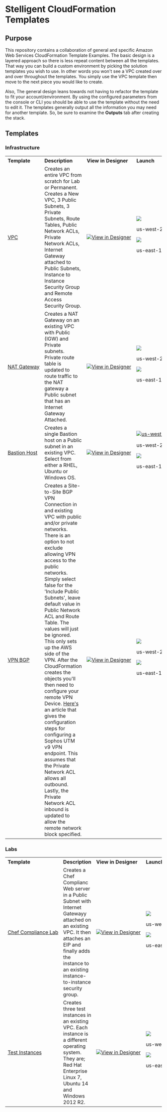 # Stelligent CloudFormation Templates

## Purpose
This repository contains a collaboration of general and specific Amazon Web Services CloudFormation Template Examples.
The basic design is a layered approach so there is less repeat content between all the templates.
That way you can build a custom environment by picking the solution templates you wish to use.
In other words you won't see a VPC created over and over throughout the templates.
You simply use the VPC template then move to the next piece you would like to create.

Also, The general design leans towards not having to refactor the template to fit your account/environment.
By using the configured parameters from the console or CLI you should be able to use the template without the need to edit it.
The templates generally output all the information you may need for another template.
So, be sure to examine the **Outputs** tab after creating the stack.

## Templates

### Infrastructure

<table>
  <tbody>
    <tr>
      <th align="left">Template</th>
      <th align="left">Description</th>
      <th align="left">View in Designer</th>
      <th align="left">Launch</th>
    </tr>
    <tr>
      <td nowrap><a href="https://github.com/stelligent/cloudformation_templates/blob/master/infrastructure/vpc/vpc.template">VPC</a></td>
      <td>
        Creates an entire VPC from scratch for Lab or Permanent. Creates a New VPC,
         3 Public Subnets, 3 Private Subnets, Route Tables, Public Network ACLs,
         Private Network ACLs, Internet Gateway attached to Public Subnets,
         Instance to Instance Security Group and Remote Access Security Group.
      </td>
      <td nowrap width="144">
        <a href="https://console.aws.amazon.com/cloudformation/designer/home?region=us-west-2&templateURL=https://s3.amazonaws.com/stelligent-public-cloudformation-templates/github/infrastructure/vpc/vpc.template"><img src="https://s3.amazonaws.com/stelligent-public-media/cfn-diagrams/vpc-200x200.jpg" width:100% alt="View in Designer"></a>
      </td>
      <td nowrap width="144">
        <a href="https://console.aws.amazon.com/cloudformation/home?region=us-west-2#/stacks/new?&templateURL=https://s3.amazonaws.com/stelligent-public-cloudformation-templates/github/infrastructure/vpc/vpc.template"><img src="https://s3.amazonaws.com/stelligent-public-media/images/buttons/cloudformation-launch-stack-button.png"></a>
        <p>us-west-2</p>
        <a href="https://console.aws.amazon.com/cloudformation/home?region=us-east-1#/stacks/new?&templateURL=https://s3.amazonaws.com/stelligent-public-cloudformation-templates/github/infrastructure/vpc/vpc.template"><img src="https://s3.amazonaws.com/stelligent-public-media/images/buttons/cloudformation-launch-stack-button.png"></a>
        <p>us-east-1</p>
      </td>
    </tr>
    <tr>
      <td nowrap><a href="https://github.com/stelligent/cloudformation_templates/blob/master/infrastructure/nat/nat-gateway.template">NAT Gateway</a></td>
      <td>
        Creates a NAT Gateway on an existing VPC with Public (IGW) and Private subnets. Private route table is updated to route traffic to the NAT gateway a Public subnet that has an Internet Gateway Attached.
      </td>
      <td nowrap>
        <a href="https://console.aws.amazon.com/cloudformation/designer/home?region=us-west-2&templateURL=https://s3.amazonaws.com/stelligent-public-cloudformation-templates/github/infrastructure/nat/nat-gateway.template"><img src="https://s3.amazonaws.com/stelligent-public-media/cfn-diagrams/nat-gateway-200x200.jpg" width:100% alt="View in Designer"></a>
      </td>
      <td nowrap>
        <a href="https://console.aws.amazon.com/cloudformation/home?region=us-west-2#/stacks/new?&templateURL=https://s3.amazonaws.com/stelligent-public-cloudformation-templates/github/infrastructure/nat/nat-gateway.template"><img src="https://s3.amazonaws.com/stelligent-public-media/images/buttons/cloudformation-launch-stack-button.png"></a>
        <p>us-west-2</p>
        <a href="https://console.aws.amazon.com/cloudformation/home?region=us-east-1#/stacks/new?&templateURL=https://s3.amazonaws.com/stelligent-public-cloudformation-templates/github/infrastructure/nat/nat-gateway.template"><img src="https://s3.amazonaws.com/stelligent-public-media/images/buttons/cloudformation-launch-stack-button.png"></a>
        <p>us-east-1</p>
      </td>
    </tr>
    <tr>
      <td nowrap><a href="https://github.com/stelligent/cloudformation_templates/blob/master/infrastructure/bastion/bastion.template">Bastion Host</a></td>
      <td>
        Creates a single Bastion host on a Public subnet in an existing VPC. Select from either a RHEL, Ubuntu or Windows OS.
      </td>
      <td nowrap>
        <a href="https://console.aws.amazon.com/cloudformation/designer/home?region=us-west-2&templateURL=https://s3.amazonaws.com/stelligent-public-cloudformation-templates/github/infrastructure/bastion/bastion.template"><img src="https://s3.amazonaws.com/stelligent-public-media/cfn-diagrams/bastion-200x200.jpg" width:100% alt="View in Designer"></a>
      </td>
      <td nowrap>
        <a href="https://console.aws.amazon.com/cloudformation/home?region=us-west-2#/stacks/new?&templateURL=https://s3.amazonaws.com/stelligent-public-cloudformation-templates/github/infrastructure/bastion/bastion.template"><img src="https://s3.amazonaws.com/stelligent-public-media/images/buttons/cloudformation-launch-stack-button.png" width:144 alt="us-west-2"></a>
        <p>us-west-2</p>
        <a href="https://console.aws.amazon.com/cloudformation/home?region=us-east-1#/stacks/new?&templateURL=https://s3.amazonaws.com/stelligent-public-cloudformation-templates/github/infrastructure/bastion/bastion.template"><img src="https://s3.amazonaws.com/stelligent-public-media/images/buttons/cloudformation-launch-stack-button.png"></a>
        <p>us-east-1</p>
      </td>
    </tr>
    <tr>
      <td><a href="https://github.com/stelligent/cloudformation_templates/blob/master/infrastructure/vpn/vpn-bgp.template">VPN BGP</a></td>
      <td>
        Creates a Site-to-Site BGP VPN Connection in and existing VPC with public and/or private networks.
         There is an option to not exclude allowing VPN access to the public networks.
         Simply select false for the 'Include Public Subnets', leave default value in Public Network ACL and Route Table.
         The values will just be ignored. This only sets up the AWS side of the VPN.
         After the CloudFormation creates the objects you'll then need to configure your remote VPN Device.
         <a href="https://www.bonusbits.com/wiki/HowTo:Setup_Site_to_Site_VPN_from_AWS_VPC_to_Sophos_UTM">Here's</a> an article that gives the configuration steps for configuring a Sophos UTM v9 VPN endpoint.
         This assumes that the Private Network ACL allows all outbound. Lastly, the Private Network ACL inbound is updated to allow the remote network block specified.
      </td>
      <td>
        <a href="https://console.aws.amazon.com/cloudformation/designer/home?region=us-west-2&templateURL=https://s3.amazonaws.com/stelligent-public-cloudformation-templates/github/infrastructure/vpn/vpn-bgp.template"><img src="https://s3.amazonaws.com/stelligent-public-media/cfn-diagrams/vpn-bgp-200x200.jpg" width:100% alt="View in Designer"></a>
      </td>
      <td>
        <a href="https://console.aws.amazon.com/cloudformation/home?region=us-west-2#/stacks/new?&templateURL=https://s3.amazonaws.com/stelligent-public-cloudformation-templates/github/infrastructure/vpn/vpn-bgp.template"><img src="https://s3.amazonaws.com/stelligent-public-media/images/buttons/cloudformation-launch-stack-button.png"></a>
        <p>us-west-2</p>
        <a href="https://console.aws.amazon.com/cloudformation/home?region=us-east-1#/stacks/new?&templateURL=https://s3.amazonaws.com/stelligent-public-cloudformation-templates/github/infrastructure/vpn/vpn-bgp.template"><img src="https://s3.amazonaws.com/stelligent-public-media/images/buttons/cloudformation-launch-stack-button.png"></a>
        <p>us-east-1</p>
      </td>
    </tr>
  </tbody>
</table>

### Labs

<table>
  <tbody>
    <tr>
      <th align="left">Template</th>
      <th align="left">Description</th>
      <th align="left">View in Designer</th>
      <th align="left">Launch</th>
    </tr>
    <tr>
      <td nowrap><a href="https://github.com/stelligent/cloudformation_templates/blob/master/labs/chef_compliance">Chef Compliance Lab</a></td>
      <td>
        Creates a Chef Complianc Web server in a Public Subnet with Internet Gatewayy attached on an existing VPC.
         It then attaches an EIP and finally adds the instance to an existing instance-to-instance security group.
      </td>
      <td nowrap width="144">
        <a href="https://console.aws.amazon.com/cloudformation/designer/home?region=us-west-2&templateURL=https://s3.amazonaws.com/stelligent-public-cloudformation-templates/github/labs/chef_compliance/chef-compliance.template"><img src="https://s3.amazonaws.com/stelligent-public-media/cfn-diagrams/chef-compliance-lab-200x200.jpg" width:100% alt="View in Designer"></a>
      </td>
      <td nowrap width="144">
        <a href="https://console.aws.amazon.com/cloudformation/home?region=us-west-2#/stacks/new?&templateURL=https://s3.amazonaws.com/stelligent-public-cloudformation-templates/github/labs/chef_compliance/chef-compliance.template"><img src="https://s3.amazonaws.com/stelligent-public-media/images/buttons/cloudformation-launch-stack-button.png"></a>
        <p>us-west-2</p>
        <a href="https://console.aws.amazon.com/cloudformation/home?region=us-east-1#/stacks/new?&templateURL=https://s3.amazonaws.com/stelligent-public-cloudformation-templates/github/labs/chef_compliance/chef-compliance.template"><img src="https://s3.amazonaws.com/stelligent-public-media/images/buttons/cloudformation-launch-stack-button.png"></a>
        <p>us-east-1</p>
      </td>
    </tr>
    <tr>
      <td nowrap><a href="https://github.com/stelligent/cloudformation_templates/blob/master/labs/test_instances/rhel-ubuntu-win2012.template">Test Instances</a></td>
      <td>
        Creates three test instances in an existing VPC. Each instance is a different operating system. They are; Red Hat Enterprise Linux 7, Ubuntu 14 and Windows 2012 R2.
      </td>
      <td nowrap>
        <a href="https://console.aws.amazon.com/cloudformation/designer/home?region=us-west-2&templateURL=https://s3.amazonaws.com/stelligent-public-cloudformation-templates/github/labs/test_instances/rhel-ubuntu-win2012.template"><img src="https://s3.amazonaws.com/stelligent-public-media/cfn-diagrams/test-instances-200x200.jpg" width:100% alt="View in Designer"></a>
      </td>
      <td nowrap>
        <a href="https://console.aws.amazon.com/cloudformation/home?region=us-west-2#/stacks/new?&templateURL=https://s3.amazonaws.com/stelligent-public-cloudformation-templates/github/labs/test_instances/rhel-ubuntu-win2012.template"><img src="https://s3.amazonaws.com/stelligent-public-media/images/buttons/cloudformation-launch-stack-button.png"></a>
        <p>us-west-2</p>
        <a href="https://console.aws.amazon.com/cloudformation/home?region=us-east-1#/stacks/new?&templateURL=https://s3.amazonaws.com/stelligent-public-cloudformation-templates/github/labs/test_instances/rhel-ubuntu-win2012.template"><img src="https://s3.amazonaws.com/stelligent-public-media/images/buttons/cloudformation-launch-stack-button.png"></a>
        <p>us-east-1</p>
      </td>
    </tr>
  </tbody>
</table>
